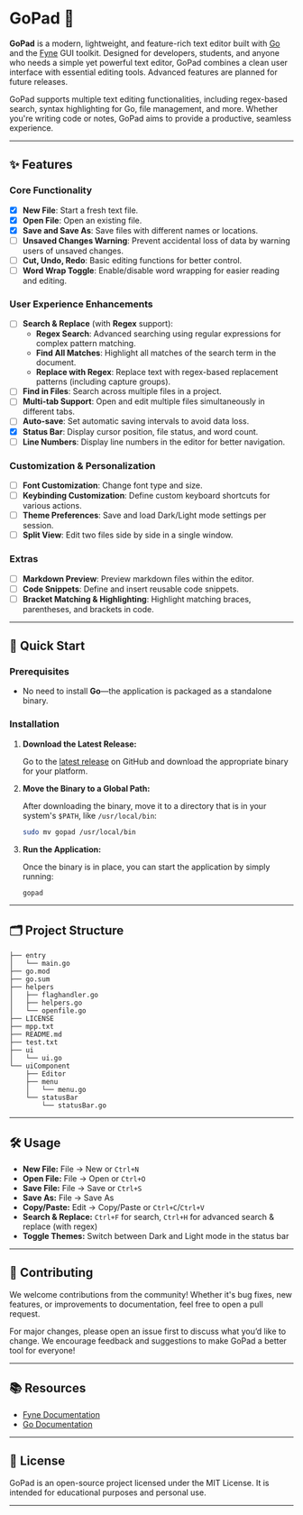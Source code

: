 # GoPad 📝

**GoPad** is a modern, lightweight, and feature-rich text editor built with [Go](https://golang.org/) and the [Fyne](https://fyne.io/) GUI toolkit. Designed for developers, students, and anyone who needs a simple yet powerful text editor, GoPad combines a clean user interface with essential editing tools. Advanced features are planned for future releases.

GoPad supports multiple text editing functionalities, including regex-based search, syntax highlighting for Go, file management, and more. Whether you're writing code or notes, GoPad aims to provide a productive, seamless experience.

---

## ✨ Features

### Core Functionality

- [x] **New File**: Start a fresh text file.
- [x] **Open File**: Open an existing file.
- [x] **Save and Save As**: Save files with different names or locations.
- [ ] **Unsaved Changes Warning**: Prevent accidental loss of data by warning users of unsaved changes.
- [ ] **Cut, Undo, Redo**: Basic editing functions for better control.
- [ ] **Word Wrap Toggle**: Enable/disable word wrapping for easier reading and editing.

### User Experience Enhancements

- [ ] **Search & Replace** (with **Regex** support):
  - **Regex Search**: Advanced searching using regular expressions for complex pattern matching.
  - **Find All Matches**: Highlight all matches of the search term in the document.
  - **Replace with Regex**: Replace text with regex-based replacement patterns (including capture groups).
- [ ] **Find in Files**: Search across multiple files in a project.
- [ ] **Multi-tab Support**: Open and edit multiple files simultaneously in different tabs.
- [ ] **Auto-save**: Set automatic saving intervals to avoid data loss.
- [x] **Status Bar**: Display cursor position, file status, and word count.
- [ ] **Line Numbers**: Display line numbers in the editor for better navigation.

### Customization & Personalization

- [ ] **Font Customization**: Change font type and size.
- [ ] **Keybinding Customization**: Define custom keyboard shortcuts for various actions.
- [ ] **Theme Preferences**: Save and load Dark/Light mode settings per session.
- [ ] **Split View**: Edit two files side by side in a single window.

### Extras

- [ ] **Markdown Preview**: Preview markdown files within the editor.
- [ ] **Code Snippets**: Define and insert reusable code snippets.
- [ ] **Bracket Matching & Highlighting**: Highlight matching braces, parentheses, and brackets in code.

---

## 🚀 Quick Start

### Prerequisites

- No need to install **Go**—the application is packaged as a standalone binary.

### Installation

1. **Download the Latest Release:**

   Go to the [latest release](https://github.com/madhav1223/GoPad/releases) on GitHub and download the appropriate binary for your platform.

2. **Move the Binary to a Global Path:**

   After downloading the binary, move it to a directory that is in your system's `$PATH`, like `/usr/local/bin`:

   ```bash
   sudo mv gopad /usr/local/bin
   ```

3. **Run the Application:**

   Once the binary is in place, you can start the application by simply running:

   ```bash
   gopad
   ```

---

## 🗂️ Project Structure

```
├── entry
│   └── main.go
├── go.mod
├── go.sum
├── helpers
│   ├── flaghandler.go
│   ├── helpers.go
│   └── openfile.go
├── LICENSE
├── mpp.txt
├── README.md
├── test.txt
├── ui
│   └── ui.go
└── uiComponent
    ├── Editor
    ├── menu
    │   └── menu.go
    └── statusBar
        └── statusBar.go

```

---

## 🛠️ Usage

- **New File:** File → New or `Ctrl+N`
- **Open File:** File → Open or `Ctrl+O`
- **Save File:** File → Save or `Ctrl+S`
- **Save As:** File → Save As
- **Copy/Paste:** Edit → Copy/Paste or `Ctrl+C`/`Ctrl+V`
- **Search & Replace:** `Ctrl+F` for search, `Ctrl+H` for advanced search & replace (with regex)
- **Toggle Themes:** Switch between Dark and Light mode in the status bar

---

## 🙌 Contributing

We welcome contributions from the community! Whether it's bug fixes, new features, or improvements to documentation, feel free to open a pull request.

For major changes, please open an issue first to discuss what you’d like to change. We encourage feedback and suggestions to make GoPad a better tool for everyone!

---

## 📚 Resources

- [Fyne Documentation](https://docs.fyne.io/)
- [Go Documentation](https://golang.org/doc/)

---

## 📝 License

GoPad is an open-source project licensed under the MIT License. It is intended for educational purposes and personal use.

---

